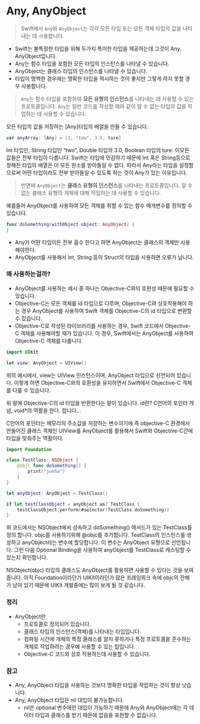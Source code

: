 # Any, AnyObject

> Swift에서 `Any`와 `AnyObject`는 각각 모든 타입 또는 모든 객체 타입의 값을 나타내는 데 사용합니다.
> 
- Swift는 불특정한 타입을 위해 두가지 특이한 타입을 제공하는데 그것이 Any, AnyObject입니다.
- Any는 함수 타입을 포함한 모든 타입의 인스턴스를 나타낼 수 있습니다.
- AnyObject는 클래스 타입의 인스턴스를 나타낼 수 있습니다.
- 타입이 명백한 경우에는 명확한 타입을 적시하는 것이 좋지만 그렇게 하지 못할 경우 사용합니다.

> `Any`는 함수 타입을 포함하여 **모든 유형의 인스턴스**를 나타내는 데 사용할 수 있는 프로토콜입니다. `Any`는 일반 코드를 작성할 때와 같이 알 수 없는 타입의 값을 작업하는 데 사용할 수 있습니다.
> 

모든 타입의 값을 저장하는 [Any]타입의 배열을 만들 수 있습니다.

```swift
var anyArray: [Any] = [1, "tow", 3.0, ture]
```

Int 타입인, String 타입인 “two”, Double 타입의 3.0, Boolean 타입의 ture.
이모든 값들은 전부 타입이 다릅니다. Swift는 타입에 민감하기 때문에 Int 혹은 String등으로 정해진 타입의 배열은 이 모든 원소를 받아들일 수 없다. 따라서 Any라는 타입을 설정함으로써 어떤 타입이라도 전부 받아들일 수 있도록 하는 것이 Any가 있는 이유입니다.

> 반면에 `AnyObject`는 **클래스 유형의 인스턴스**를 나타내는 프로토콜입니다. 알 수 없는 클래스 유형의 개체에 대해 작업하는 데 사용할 수 있습니다.
> 

예를들어 AnyObject를 사용하여 모든 객체를 취할 수 있는 함수 매개변수를 정의할 수 있습니다. 

```swift
func doSomething(withObject object: AnyObject) {
}
```

- Any가 어떤 타입이든 전부 흡수 한다고 하면 AnyObject는 클래스의 객체만 사용해야한다.
- AnyObject를 사용해서 Int, String 등의 Struct의 타입을 사용하면 오류가 납니다.

### 왜 사용하는걸까?

- AnyObject를 사용하는 예시 중 하나는 Objective-C와의 호환성 때문에 필요할 수 있습니다.
- Objective-C는 모든 객체를 id 타입으로 다루며, Objective-C와 상호작용해야 하는 경우 AnyObject를 사용하여 Swift 객체를 Objective-C의 id 타입으로 변환할 수 있습니다.
- Objective-C로 작성된 라이브러리를 사용하는 경우, Swift 코드에서 Objective-C 객체를 사용해야할 때가 있습니다. 이 경우, Swift에서는 AnyObject를 사용하여 Objective-C 객체를 다룹니다.

```swift
import UIKit

let view: AnyObject = UIView()
```

위의 예시에서, view는 UIView 인스턴스이며, AnyObject 타입으로 선언되어 있습니다. 이렇게 하면 Objective-C와의 호환성을 유지하면서 Swift에서 Objective-C 객체를 다룰 수 있습니다.

위 말에 Objective-C의 id 타입을 반환한다는 말이 있습니다. id란? C언어의 포인터 개념, void*의 역활을 한다. 랍니다… 

C언어의 포인터는 메모리의 주소값을 저장하는 변수이기에 즉 objective-C 환경에서 만들어진 클래스 객체인 UIView를 AnyObject를 활용해서 Swift와 Objective-C간에 타입을 맞춰주는 역활이다.

```swift
import Foundation

class TestClass: NSObject {
	@objc func doSomething() {
		print("junha")
	}
}

let anyObject: AnyObject = TestClass()

if let testClassObject = anyObject as? TestClass {
	testClassObject.perform(#selector(TestClass.doSomething))
}
```

위 코드에서는 NSObject에서 상속하고 doSomething() 메서드가 있는 TestClass를 정의 합니다. objc를 사용하기위해 @objc를 추가합니다.
TestClass의 인스턴스를 생성하고 anyObject라는 변수에 할당합니다. 이 변수는 AnyObject 유형으로 선언됩니다. 그런 다음 Optional Binding을 사용하여 anyObject를 TestClass로 캐스팅할 수 있는지 확인합니다.

NSObject(objc) 타입의 클래스도 AnyObject를 활용하면 사용할 수 있다는 것을 보여줍니다. 아직 Foundation이라던가 UIKit이라던가 많은 프레임워크 속에 objc의 잔해가 남아 있기 때문에 UIKit 개발중에는 많이 보게 될 것 같습니다.

### 정리

- AnyObject란
    - 프로토콜로 정의되어 있습니다.
    - 클래스 타입의 인스턴스(객체)를 나타내는 타입입니다.
    - 컴파일 시간에 개체의 특정 클래스를 알지 못하거나 특정 프로토콜을 준수하는 개체로 작업하려는 경우에 사용할 수 있는 탑입니다.
    - Objective-C 코드와 상호 작용하는데 사용할 수 있습니다.

### 참고

- Any, AnyObject 타입을 사용하는 것보다 명확한 타입을 작업하는 것이 항상 낫습니다.
- Any, AnyObject 타입은 nil 대입이 불가능합니다.
    - nil은 optional 변수에만 대입이 가능하기 때문에 Any와 AnyObject에는 각 데이터 타입과 클래스를 받기 때문에 없음을 표현할 수 없습니다.